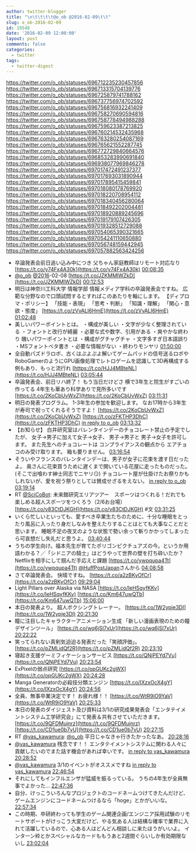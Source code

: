 ```yaml
---
author: twitter-blogger
title: "\n\t\t\t\t@o_ob @2016-02-09\t\t"
slug: o_ob-2016-02-09
id: 19548
date: '2016-02-09 12:00:00'
layout: post
comments: false
categories:
  - twitter
tags:
  - twitter-digest
---
```


https://twitter.com/o_ob/statuses/696712235230457856 https://twitter.com/o_ob/statuses/696713315704139776 https://twitter.com/o_ob/statuses/696725879741788162 https://twitter.com/o_ob/statuses/696737756974702592 https://twitter.com/o_ob/statuses/696756816932241409 https://twitter.com/o_ob/statuses/696758270690594816 https://twitter.com/o_ob/statuses/696758778494988288 https://twitter.com/o_ob/statuses/696759623387213825 https://twitter.com/o_ob/statuses/696760214532435968 https://twitter.com/o_ob/statuses/696763280254087169 https://twitter.com/o_ob/statuses/696765621552287745 https://twitter.com/o_ob/statuses/696772729840664576 https://twitter.com/o_ob/statuses/696853283990691840 https://twitter.com/o_ob/statuses/696938077969846278 https://twitter.com/o_ob/statuses/697017472491237377 https://twitter.com/o_ob/statuses/697017693031890944 https://twitter.com/o_ob/statuses/697017895415459841 https://twitter.com/o_ob/statuses/697018080178769920 https://twitter.com/o_ob/statuses/697018220708954112 https://twitter.com/o_ob/statuses/697018340456280064 https://twitter.com/o_ob/statuses/697018492202004481 https://twitter.com/o_ob/statuses/697018920889245696 https://twitter.com/o_ob/statuses/697019179107426305 https://twitter.com/o_ob/statuses/697019328512729088 https://twitter.com/o_ob/statuses/697054065390321665 https://twitter.com/o_ob/statuses/697054241110650880 https://twitter.com/o_ob/statuses/697056748159442945 https://twitter.com/o_ob/statuses/697057882563424256  

*   卒論発表会前日追い込み中につき 父ちゃん家庭教師はリモート対応なり [https://t.co/y74Fx4A30k](https://t.co/y74Fx4A30k) [00:08:35](https://twitter.com/o_ob/statuses/696712235230457856)
*   [@o_ob](https://twitter.com/o_ob) [@2016](https://twitter.com/2016)-02-08 [https://t.co/JZKMMlWZkD](https://t.co/JZKMMlWZkD) [00:12:53](https://twitter.com/o_ob/statuses/696713315704139776)
*   明日は神奈川工科大学 情報学部 情報メディア学科の卒論発表会ですね。 広範な分野なので口頭試問するとすればこのあたりを軸にします。 【ディプロマ・ポリシー】 「技能・表現」 「思考・判断」 「知識・理解」 「関心・意欲・態度」 [https://t.co/zVvALI6HmE](https://t.co/zVvALI6HmE) [01:02:48](https://twitter.com/o_ob/statuses/696725879741788162)
*   美しいパワーポイントとは。 ・構成が美しい ・文字が少なく整理されている ・フォントと改行が綺麗 ・必要な式や数字、引用がある ・爽やかな終わり 醜いパワーポイントとは ・構成がグチャグチャ ・文字多すぎ日本語誤り ・MSフォントベタ書き ・必要な情報がない ・終わりモンヤリ [01:50:00](https://twitter.com/o_ob/statuses/696737756974702592)
*   全自動パズドラロボ、古くはぷよぷよ解いてゲームパッドの信号送るロボやRoboGamerのようにGPU画像処理でレトロゲームを認識して3D再構成する例もあり、もっと流行れ [https://t.co/HJJ4MBteNL](https://t.co/HJJ4MBteNL) [03:05:44](https://twitter.com/o_ob/statuses/696756816932241409)
*   卒論発表会、前日リハ終了！ もう当日だけどさ 横で3年生と院生がすごいの作ってる 4年生も華あり科学ありで見所多いです [https://t.co/2KoCbUvWxZ](https://t.co/2KoCbUvWxZ) [03:11:31](https://twitter.com/o_ob/statuses/696758270690594816)
*   明日の発表プログラム。 1-3年生の参加を歓迎します。 なお17時から3年生が寿司で祝ってくれるそうですよ！ [https://t.co/2KoCbUvWxZ](https://t.co/2KoCbUvWxZ) [https://t.co/zFKTHP3DhC](https://t.co/zFKTHP3DhC) [in reply to o_ob](https://twitter.com/o_ob/statuses/696758270690594816) [03:13:32](https://twitter.com/o_ob/statuses/696758778494988288)
*   【お知らせ】 白井研究室はバレンタインデーのチョコレート禁止の予定でしたが、 女子→男子に加えて女子→女子、 男子→男子と 男子→女子を許可します。 また先生へのチョコレートは コンプライアンスの観点から エアチョコのみ受け取ります。 箱も要りません。 [03:16:54](https://twitter.com/o_ob/statuses/696759623387213825)
*   そういやフランスのバレンタインデーは、男子が女子に花束を渡す日だったよ。 奥さんに花束買うために遅くまで開いている花屋に走ったものだった。 (そこで出喰わす紳士同志でニヤリ😏) チョコレート屋が仕掛けたお祭りかもしれないが、愛を祝う祭りとしては賛成せざるをえない。 [in reply to o_ob](https://twitter.com/o_ob/statuses/696759623387213825) [03:19:14](https://twitter.com/o_ob/statuses/696760214532435968)
*   RT [@SciCoBot](https://twitter.com/SciCoBot): 未来館研究エリアツアー　スポーツはつくれる！だれでも楽しめる超人スポーツをつくろう（2/6お台場） [https://t.co/v83CtDJKGH](https://t.co/v83CtDJKGH) #文 [03:31:25](https://twitter.com/o_ob/statuses/696763280254087169)
*   いくら忙しいといっても、愛すべき卒業生たちのために、十分な睡眠をとったり風呂に入ったり身だしなみを整えたりすることはとても大事なことだと思います。 睡眠不足の夜叉のような状態で勢い余って斬りかかってしまったら可哀想だし失礼だと思うよ。 [03:40:44](https://twitter.com/o_ob/statuses/696765621552287745)
*   うちの学生向け。福本先生が育てたポリゴンピクチュアズの今。というか用語わかる？／「シドニアの騎士」はどうやって世界の壁を打ち砕いたか？ Netflixを相手にして掴んだ手応えと課題 [https://t.co/ywpqupa4Tt](https://t.co/ywpqupa4Tt) [@HuffPostJapan](https://twitter.com/HuffPostJapan)さんから [04:08:58](https://twitter.com/o_ob/statuses/696772729840664576)
*   さて卒論発表会。 快晴ですね。 [https://t.co/a2zBKyOfCr](https://t.co/a2zBKyOfCr) [09:29:04](https://twitter.com/o_ob/statuses/696853283990691840)
*   Light Pillars over Alaska via NASA [https://t.co/IeHSqyfKKv](https://t.co/IeHSqyfKKv) [https://t.co/Km647uwQTb](https://t.co/Km647uwQTb) [15:06:00](https://twitter.com/o_ob/statuses/696938077969846278)
*   本日の発表より。 超人ボクシングトレーナー。 [https://t.co/1W2ypje3DI](https://t.co/1W2ypje3DI) [20:21:30](https://twitter.com/o_ob/statuses/697017472491237377)
*   瞳に注目したキャラクターアニメーション生成 「新しい漫画表現のための瞳デザインツール」 [https://t.co/wq6jSI7xUr](https://t.co/wq6jSI7xUr) [20:22:22](https://twitter.com/o_ob/statuses/697017693031890944)
*   笑ってられない真剣気迫迫る発表だった「笑顔評価」。 [https://t.co/pZMLidQf2R](https://t.co/pZMLidQf2R) [20:23:10](https://twitter.com/o_ob/statuses/697017895415459841)
*   寝起き支援ゲーミフィケーションサービス [https://t.co/QNjPEYd7Vu](https://t.co/QNjPEYd7Vu) [20:23:54](https://twitter.com/o_ob/statuses/697018080178769920)
*   ExPixelの弱点研究 [https://t.co/opGUKc2gWX](https://t.co/opGUKc2gWX) [20:24:28](https://twitter.com/o_ob/statuses/697018220708954112)
*   Manga Generatorの必殺技分類エンジン [https://t.co/IXzxOcX4gY](https://t.co/IXzxOcX4gY) [20:24:56](https://twitter.com/o_ob/statuses/697018340456280064)
*   全員、無事卒業決定です！ お疲れ様！！ [https://t.co/WtR9iO9YaV](https://t.co/WtR9iO9YaV) [20:25:33](https://twitter.com/o_ob/statuses/697018492202004481)
*   本日の発表のダイジェスト及び資料は3/1の研究成果発表会「エンタテイメントシステム工学研究会」にて発表＆共有させていただきます。 [https://t.co/9QFDMujnrz](https://t.co/9QFDMujnrz) [https://t.co/CD1ue0b7vU](https://t.co/CD1ue0b7vU) [20:27:15](https://twitter.com/o_ob/statuses/697018920889245696)
*   RT [@yas_kawamura](https://twitter.com/yas_kawamura): [@o_ob](https://twitter.com/o_ob) 平日じゃなきゃ行きたかったなあ。 [20:28:16](https://twitter.com/o_ob/statuses/697019179107426305)
*   [@yas_kawamura](https://twitter.com/yas_kawamura) 残念です！！ エンタテイメントシステムに関わる人々に貢献したいのでまた話す機会があれば幸いです。 [in reply to yas_kawamura](https://twitter.com/yas_kawamura/statuses/697018804329512960) [20:28:52](https://twitter.com/o_ob/statuses/697019328512729088)
*   [@yas_kawamura](https://twitter.com/yas_kawamura) 3/1のイベントがオススメですね [in reply to yas_kawamura](https://twitter.com/yas_kawamura/statuses/697022292488900608) [22:46:54](https://twitter.com/o_ob/statuses/697054065390321665)
*   それにしてもインフルエンザが猛威を振るっている。 うちの4年生が全員無事でよかった... [22:47:36](https://twitter.com/o_ob/statuses/697054241110650880)
*   自分、けっこういろんなプロジェクトのコードネームつけてきたんだけど、ゲームエンジンにコードネームつけるなら「hoge」とかがいいな。 [22:57:34](https://twitter.com/o_ob/statuses/697056748159442945)
*   この時期、卒研終わっても学生のゲーム関連企画/エンジニア採用試験のリモートサポートがけっこう大変だけど、やる気ある人は結構な確率で業界に入れて活躍しているので、心ある人はどんどん相談しに来たほうがいいよ。 インターン枠とかスペシャルなカードももうあと2週間ぐらいしか有効期限ないし [23:02:04](https://twitter.com/o_ob/statuses/697057882563424256)